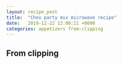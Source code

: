 ```yaml
---
layout: recipe_post
title:  "Chex party mix microwave recipe"
date:   2019-12-22 12:06:11 +0000
categories: appetizers from-clipping
---
```


## From clipping
